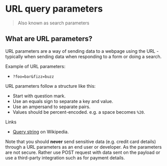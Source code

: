 # URL query parameters
> Also known as search parameters


## What are URL parameters?

URL parameters are a way of sending data to a webpage using the URL - typically when sending data when responding to a form or doing a search.

Example of URL parameters:

- `?foo=bar&fizz=buzz`

URL parameters follow a structure like this:

- Start with question mark.
- Use an equals sign to separate a key and value.
- Use an ampersand to separate pairs.
- Values should be percent-encoded. e.g. a space becomes `%20`.

Links

- [Query string](https://en.wikipedia.org/wiki/Query_string) on Wikipedia.

Note that you should **never** send sensitive data (e.g. credit card details) through a URL parameters as an end user or developer. As the parameters are not secure. Rather use POST request with data sent on the payload or use a third-party integration such as for payment details.

